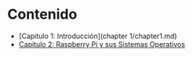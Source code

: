 # Contenido

* [Capitulo 1: Introducción](chapter 1/chapter1.md)
* [Capitulo 2: Raspberry Pi y sus Sistemas Operativos ]()
  